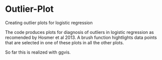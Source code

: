 # Outlier-Plot
Creating outlier plots for logistic regression

The code produces plots for diagnosis of outliers in logistic regression as recomended by Hosmer et al 2013. A brush function hightlights data points that are selected in one of these plots in all the other plots. 

So far this is realized with ggvis.
